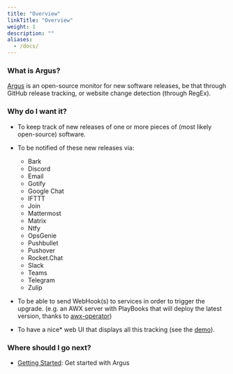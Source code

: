 ```yaml
---
title: "Overview"
linkTitle: "Overview"
weight: 1
description: ""
aliases:
  - /docs/
---
```


### What is Argus?

[Argus](https://github.com/release-argus/Argus) is an open-source monitor for new software releases, be that through GitHub release tracking, or website change detection (through RegEx).

### Why do I want it?

- To keep track of new releases of one or more pieces of (most likely open-source) software.

- To be notified of these new releases via:
  - Bark
  - Discord
  - Email
  - Gotify
  - Google Chat
  - IFTTT
  - Join
  - Mattermost
  - Matrix
  - Ntfy
  - OpsGenie
  - Pushbullet
  - Pushover
  - Rocket.Chat
  - Slack
  - Teams
  - Telegram
  - Zulip

- To be able to send WebHook(s) to services in order to trigger the upgrade. (e.g. an AWX server with PlayBooks that will deploy the latest version, thanks to [awx-operator](https://github.com/ansible/awx-operator))

- To have a nice* web UI that displays all this tracking (see the [demo](/demo/approvals)).

### Where should I go next?


* [Getting Started](/docs/getting-started/): Get started with Argus

